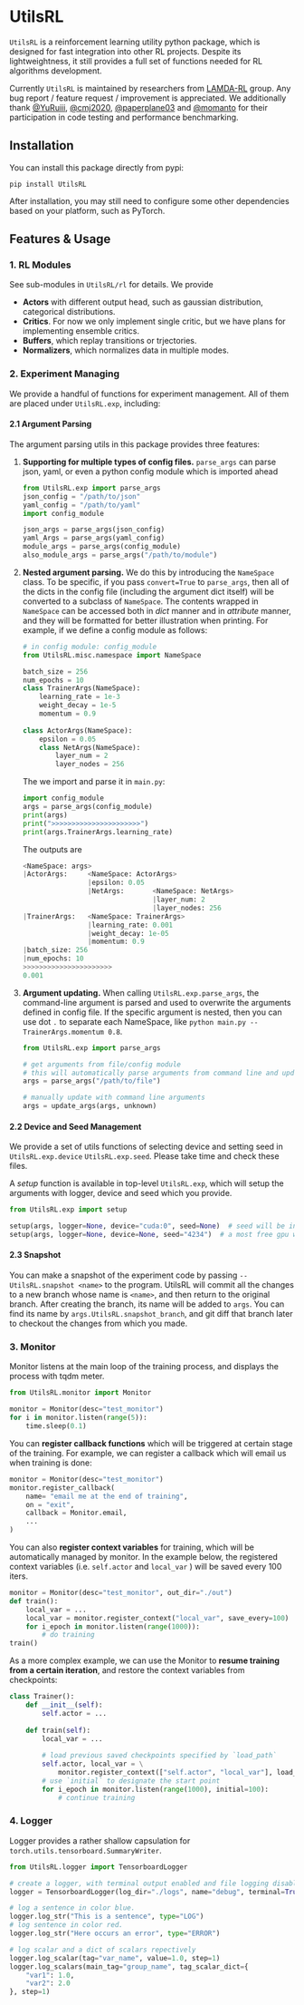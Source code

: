 # UtilsRL

`UtilsRL` is a reinforcement learning utility python package, which is designed for fast integration into other RL projects. Despite its lightweightness, it still provides a full set of functions needed for RL algorithms development. 

Currently `UtilsRL` is maintained by researchers from [LAMDA-RL](https://github.com/LAMDA-RL) group. Any bug report / feature request / improvement is appreciated. We additionally thank [@YuRuiii](https://github.com/YuRuiii), [@cmj2020](https://github.com/cmj2002), [@paperplane03](https://github.com/paperplane03) and [@momanto](https://github.com/momanto) for their participation in code testing and performance benchmarking. 

## Installation
You can install this package directly from pypi:
```shell
pip install UtilsRL
```
After installation, you may still need to configure some other dependencies based on your platform, such as PyTorch.

## Features & Usage
### 1. RL Modules
See sub-modules in `UtilsRL/rl` for details. We provide
+ **Actors** with different output head, such as gaussian distribution, categorical distributions. 
+ **Critics**. For now we only implement single critic, but we have plans for  implementing ensemble critics. 
+ **Buffers**, which replay transitions or trjectories. 
+ **Normalizers**, which normalizes data in multiple modes. 


### 2. Experiment Managing
We provide a handful of functions for experiment management. All of them are placed under `UtilsRL.exp`, including: 
#### 2.1 Argument Parsing
The argument parsing utils in this package provides three features:
1. **Supporting for multiple types of config files.** `parse_args` can parse json, yaml, or even a python config module which is imported ahead
   ```python
   from UtilsRL.exp import parse_args
   json_config = "/path/to/json"
   yaml_config = "/path/to/yaml"
   import config_module

   json_args = parse_args(json_config)
   yaml_Args = parse_args(yaml_config)
   module_args = parse_args(config_module)
   also_module_args = parse_args("/path/to/module")
   ```
2. **Nested argument parsing.** We do this by introducing the `NameSpace` class. To be specific, if you pass `convert=True` to `parse_args`, then all of the dicts in the config file (including the argument dict itself) will be converted to a subclass of `NameSpace`. The contents wrapped in `NameSpace` can be accessed both in *dict* manner and in *attribute* manner, and they will be formatted for better illustration when printing. For example, if we define a config module as follows:
    ```python
    # in config module: config_module
    from UtilsRL.misc.namespace import NameSpace

    batch_size = 256
    num_epochs = 10
    class TrainerArgs(NameSpace):
        learning_rate = 1e-3
        weight_decay = 1e-5
        momentum = 0.9
        
    class ActorArgs(NameSpace):
        epsilon = 0.05
        class NetArgs(NameSpace):
            layer_num = 2
            layer_nodes = 256
    ```
    The we import and parse it in `main.py`:
    ```python
    import config_module
    args = parse_args(config_module)
    print(args)
    print(">>>>>>>>>>>>>>>>>>>>>>")
    print(args.TrainerArgs.learning_rate)
    ```
    The outputs are
    ```python
    <NameSpace: args>
    |ActorArgs:     <NameSpace: ActorArgs>
                    |epsilon: 0.05
                    |NetArgs:       <NameSpace: NetArgs>
                                    |layer_num: 2
                                    |layer_nodes: 256
    |TrainerArgs:   <NameSpace: TrainerArgs>
                    |learning_rate: 0.001
                    |weight_decay: 1e-05
                    |momentum: 0.9
    |batch_size: 256
    |num_epochs: 10
    >>>>>>>>>>>>>>>>>>>>>>
    0.001
    ```
3. **Argument updating.** When calling `UtilsRL.exp.parse_args`, the command-line argument is parsed and used to overwrite the arguments defined in config file. If the specific argument is nested, then you can use dot `.` to separate each NameSpace, like `python main.py --TrainerArgs.momentum 0.8`. 
    ```python
    from UtilsRL.exp import parse_args

    # get arguments from file/config module
    # this will automatically parse arguments from command line and update them to args
    args = parse_args("/path/to/file")
    
    # manually update with command line arguments
    args = update_args(args, unknown)
    ``` 

#### 2.2 Device and Seed Management
We provide a set of utils functions of selecting device and setting seed in `UtilsRL.exp.device` `UtilsRL.exp.seed`. Please take time and check these files. 

A *setup* function is available in top-level `UtilsRL.exp`, which will setup the arguments with logger, device and seed which you provide. 
```python
from UtilsRL.exp import setup

setup(args, logger=None, device="cuda:0", seed=None)  # seed will be initialized randomly
setup(args, logger=None, device=None, seed="4234")  # a most free gpu will be selected as device
```

#### 2.3 Snapshot
You can make a snapshot of the experiment code by passing `--UtilsRL.snapshot <name>` to the program. UtilsRL will commit all the changes to a new branch whose name is `<name>`, and then return to the original branch. 
After creating the branch, its name will be added to `args`. You can find its name by `args.UtilsRL.snapshot_branch`, and git diff that branch later to checkout the changes from which you made. 


### 3. Monitor
Monitor listens at the main loop of the training process, and displays the process with tqdm meter. 
```python
from UtilsRL.monitor import Monitor

monitor = Monitor(desc="test_monitor")
for i in monitor.listen(range(5)):
    time.sleep(0.1)
```
You can **register callback functions** which will be triggered at certain stage of the training. For example, we can register a callback which will email us when training is done: 
```python
monitor = Monitor(desc="test_monitor")
monitor.register_callback(
    name= "email me at the end of training", 
    on = "exit", 
    callback = Monitor.email, 
    ...
)
```
You can also **register context variables** for training, which will be automatically managed by monitor. In the example below, the registered context variables (i.e. `self.actor` and `local_var` ) will be saved every 100 iters.
```python
monitor = Monitor(desc="test_monitor", out_dir="./out")
def train():
    local_var = ...
    local_var = monitor.register_context("local_var", save_every=100)
    for i_epoch in monitor.listen(range(1000)):
        # do training
train()
```

As a more complex example, we can use the Monitor to **resume training from a certain iteration**, and restore the context variables from checkpoints:
```python
class Trainer():
    def __init__(self):
        self.actor = ...
    
    def train(self):
        local_var = ...
        
        # load previous saved checkpoints specified by `load_path`
        self.actor, local_var = \
            monitor.register_context(["self.actor", "local_var"], load_path="/path/to/checkpoint/dir").values()
        # use `initial` to designate the start point
        for i_epoch in monitor.listen(range(1000), initial=100):
            # continue training
```

### 4. Logger
Logger provides a rather shallow capsulation for `torch.utils.tensorboard.SummaryWriter`. 

```python
from UtilsRL.logger import TensorboardLogger

# create a logger, with terminal output enabled and file logging disabled
logger = TensorboardLogger(log_dir="./logs", name="debug", terminal=True, txt=False) 

# log a sentence in color blue.
logger.log_str("This is a sentence", type="LOG")
# log sentence in color red. 
logger.log_str("Here occurs an error", type="ERROR") 

# log scalar and a dict of scalars repectively
logger.log_scalar(tag="var_name", value=1.0, step=1)
logger.log_scalars(main_tag="group_name", tag_scalar_dict={
    "var1": 1.0, 
    "var2": 2.0
}, step=1)
```


